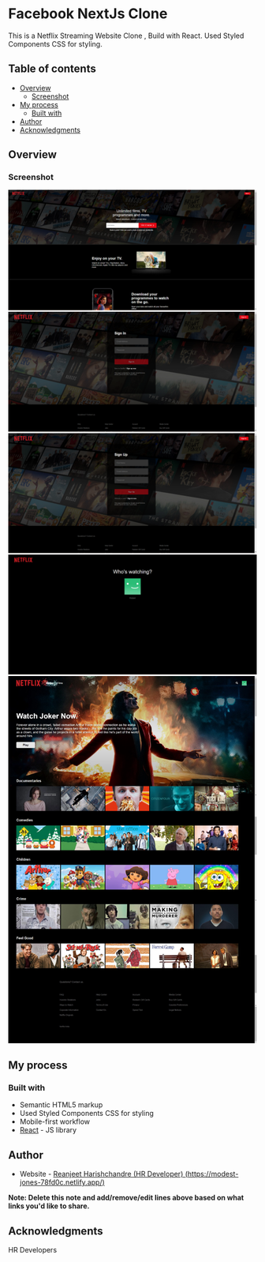 # Facebook NextJs Clone

This is a Netflix Streaming Website Clone , Build with React. Used Styled Components CSS for styling.

## Table of contents

- [Overview](#overview)
  - [Screenshot](#screenshot)
- [My process](#my-process)
  - [Built with](#built-with)
- [Author](#author)
- [Acknowledgments](#acknowledgments)

## Overview

### Screenshot

![](./screenshota.jpg)
![](./screenshotb.jpg)
![](./screenshotc.jpg)
![](./screenshotd.jpg)
![](./screenshote.jpg)

## My process

### Built with

- Semantic HTML5 markup
- Used Styled Components CSS for styling
- Mobile-first workflow
- [React](https://reactjs.org/) - JS library

## Author

- Website - [Reanjeet Harishchandre (HR Developer) (https://modest-jones-78fd0c.netlify.app/)](https://www.your-site.com)

**Note: Delete this note and add/remove/edit lines above based on what links you'd like to share.**

## Acknowledgments

HR Developers

